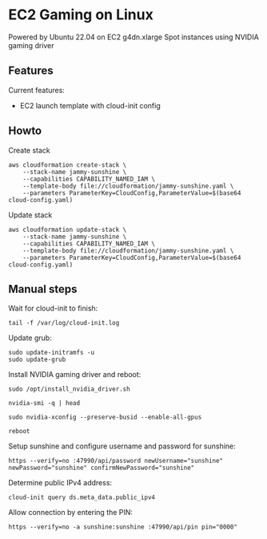 # EC2 Gaming on Linux

Powered by Ubuntu 22.04 on EC2 g4dn.xlarge Spot instances using NVIDIA gaming driver

## Features

Current features:

 * EC2 launch template with cloud-init config

## Howto

Create stack

    aws cloudformation create-stack \
        --stack-name jammy-sunshine \
        --capabilities CAPABILITY_NAMED_IAM \
        --template-body file://cloudformation/jammy-sunshine.yaml \
        --parameters ParameterKey=CloudConfig,ParameterValue=$(base64 cloud-config.yaml)

Update stack

    aws cloudformation update-stack \
        --stack-name jammy-sunshine \
        --capabilities CAPABILITY_NAMED_IAM \
        --template-body file://cloudformation/jammy-sunshine.yaml \
        --parameters ParameterKey=CloudConfig,ParameterValue=$(base64 cloud-config.yaml)

## Manual steps

Wait for cloud-init to finish:

    tail -f /var/log/cloud-init.log

Update grub:

    sudo update-initramfs -u
    sudo update-grub

Install NVIDIA gaming driver and reboot:

    sudo /opt/install_nvidia_driver.sh

    nvidia-smi -q | head

    sudo nvidia-xconfig --preserve-busid --enable-all-gpus

    reboot

Setup sunshine and configure username and password for sunshine:

    https --verify=no :47990/api/password newUsername="sunshine" newPassword="sunshine" confirmNewPassword="sunshine"

Determine public IPv4 address:

    cloud-init query ds.meta_data.public_ipv4

Allow connection by entering the PIN:

    https --verify=no -a sunshine:sunshine :47990/api/pin pin="0000"

